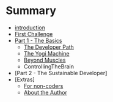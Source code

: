 # Summary

* [introduction](README.md)
* [First Challenge](a_first_example.md)
* [Part 1 - The Basics](part_1_-_the_developers_path.md)
   * [The Developer Path](understanding_the_beast.md)
   * [The Yogi Machine](the_yogi_machine.md)
   * [Beyond Muscles](beyond_muscles.md)
   * ControllingTheBrain
* [Part 2 - The Sustainable Developer]
* [Extras]
   * [For non-coders](learn_how_to_code.md)
   * [About the Author](authorsnote.md)

